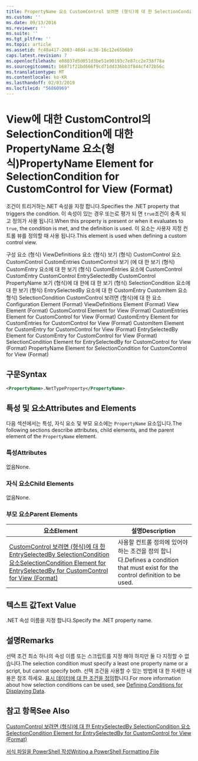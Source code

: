 ```yaml
---
title: PropertyName 요소 CustomControl 보려면 (형식)에 대 한 SelectionCondition | Microsoft Docs
ms.custom: ''
ms.date: 09/13/2016
ms.reviewer: ''
ms.suite: ''
ms.tgt_pltfrm: ''
ms.topic: article
ms.assetid: fc48a417-2083-46d4-ac38-16c12e65b6b9
caps.latest.revision: 7
ms.openlocfilehash: e08037d5d051d3be51e90193c7e87cc2e738f78a
ms.sourcegitcommit: b6871f21bd666f9cd71dd336bb3f844cf472b56c
ms.translationtype: MT
ms.contentlocale: ko-KR
ms.lasthandoff: 02/03/2019
ms.locfileid: "56860969"
---
```

# <a name="propertyname-element-for-selectioncondition-for-customcontrol-for-view-format"></a><span data-ttu-id="e2ebc-102">View에 대한 CustomControl의 SelectionCondition에 대한 PropertyName 요소(형식)</span><span class="sxs-lookup"><span data-stu-id="e2ebc-102">PropertyName Element for SelectionCondition for CustomControl for View (Format)</span></span>

<span data-ttu-id="e2ebc-103">조건이 트리거하는.NET 속성을 지정 합니다.</span><span class="sxs-lookup"><span data-stu-id="e2ebc-103">Specifies the .NET property that triggers the condition.</span></span> <span data-ttu-id="e2ebc-104">이 속성이 있는 경우 또는로 평가 되 면 `true`조건이 충족 되 고 정의가 사용 됩니다.</span><span class="sxs-lookup"><span data-stu-id="e2ebc-104">When this property is present or when it evaluates to `true`, the condition is met, and the definition is used.</span></span> <span data-ttu-id="e2ebc-105">이 요소는 사용자 지정 컨트롤 뷰를 정의할 때 사용 됩니다.</span><span class="sxs-lookup"><span data-stu-id="e2ebc-105">This element is used when defining a custom control view.</span></span>

<span data-ttu-id="e2ebc-106">구성 요소 (형식) ViewDefinitions 요소 (형식) 보기 (형식) CustomControl 요소 CustomControl CustomEntries CustomControl 보기 (에 대 한 보기 (형식) CustomEntry 요소에 대 한 보기 (형식) CustomEntries 요소에 CustomControl CustomEntry CustomControl EntrySelectedBy CustomControl PropertyName 보기 (형식)에 대 한에 대 한 보기 (형식) SelectionCondition 요소에 대 한 보기 (형식) EntrySelectedBy 요소에 대 한 CustomEntry CustomItem 요소 형식) SelectionCondition CustomControl 보려면 (형식)에 대 한 요소</span><span class="sxs-lookup"><span data-stu-id="e2ebc-106">Configuration Element (Format) ViewDefinitions Element (Format) View Element (Format) CustomControl Element for View (Format) CustomEntries Element for CustomControl for View (Format) CustomEntry Element for CustomEntries for CustomControl for View (Format) CustomItem Element for CustomEntry for CustomControl for View (Format) EntrySelectedBy Element for CustomEntry for CustomControl for View (Format) SelectionCondition Element for EntrySelectedBy for CustomControl for View (Format) PropertyName Element for SelectionCondition for CustomControl for View (Format)</span></span>

## <a name="syntax"></a><span data-ttu-id="e2ebc-107">구문</span><span class="sxs-lookup"><span data-stu-id="e2ebc-107">Syntax</span></span>

```xml
<PropertyName>.NetTypeProperty</PropertyName>
```

## <a name="attributes-and-elements"></a><span data-ttu-id="e2ebc-108">특성 및 요소</span><span class="sxs-lookup"><span data-stu-id="e2ebc-108">Attributes and Elements</span></span>

<span data-ttu-id="e2ebc-109">다음 섹션에서는 특성, 자식 요소 및 부모 요소에는 `PropertyName` 요소입니다.</span><span class="sxs-lookup"><span data-stu-id="e2ebc-109">The following sections describe attributes, child elements, and the parent element of the `PropertyName` element.</span></span>

### <a name="attributes"></a><span data-ttu-id="e2ebc-110">특성</span><span class="sxs-lookup"><span data-stu-id="e2ebc-110">Attributes</span></span>

<span data-ttu-id="e2ebc-111">없음</span><span class="sxs-lookup"><span data-stu-id="e2ebc-111">None.</span></span>

### <a name="child-elements"></a><span data-ttu-id="e2ebc-112">자식 요소</span><span class="sxs-lookup"><span data-stu-id="e2ebc-112">Child Elements</span></span>

<span data-ttu-id="e2ebc-113">없음</span><span class="sxs-lookup"><span data-stu-id="e2ebc-113">None.</span></span>

### <a name="parent-elements"></a><span data-ttu-id="e2ebc-114">부모 요소</span><span class="sxs-lookup"><span data-stu-id="e2ebc-114">Parent Elements</span></span>

|<span data-ttu-id="e2ebc-115">요소</span><span class="sxs-lookup"><span data-stu-id="e2ebc-115">Element</span></span>|<span data-ttu-id="e2ebc-116">설명</span><span class="sxs-lookup"><span data-stu-id="e2ebc-116">Description</span></span>|
|-------------|-----------------|
|[<span data-ttu-id="e2ebc-117">CustomControl 보려면 (형식)에 대 한 EntrySelectedBy SelectionCondition 요소</span><span class="sxs-lookup"><span data-stu-id="e2ebc-117">SelectionCondition Element for EntrySelectedBy for CustomControl for View (Format)</span></span>](./selectioncondition-element-for-entryselectedby-for-customcontrol-format.md)|<span data-ttu-id="e2ebc-118">사용할 컨트롤 정의에 있어야 하는 조건을 정의 합니다.</span><span class="sxs-lookup"><span data-stu-id="e2ebc-118">Defines a condition that must exist for the control definition to be used.</span></span>|

## <a name="text-value"></a><span data-ttu-id="e2ebc-119">텍스트 값</span><span class="sxs-lookup"><span data-stu-id="e2ebc-119">Text Value</span></span>

<span data-ttu-id="e2ebc-120">.NET 속성 이름을 지정 합니다.</span><span class="sxs-lookup"><span data-stu-id="e2ebc-120">Specify the .NET property name.</span></span>

## <a name="remarks"></a><span data-ttu-id="e2ebc-121">설명</span><span class="sxs-lookup"><span data-stu-id="e2ebc-121">Remarks</span></span>

<span data-ttu-id="e2ebc-122">선택 조건 최소 하나의 속성 이름 또는 스크립트를 지정 해야 하지만 둘 다 지정할 수 없습니다.</span><span class="sxs-lookup"><span data-stu-id="e2ebc-122">The selection condition must specify a least one property name or a script, but cannot specify both.</span></span> <span data-ttu-id="e2ebc-123">선택 조건을 사용할 수 있는 방법에 대 한 자세한 내용은 참조 하세요. [표시 데이터에 대 한 조건을 정의](./defining-conditions-for-displaying-data.md)합니다.</span><span class="sxs-lookup"><span data-stu-id="e2ebc-123">For more information about how selection conditions can be used, see [Defining Conditions for Displaying Data](./defining-conditions-for-displaying-data.md).</span></span>

## <a name="see-also"></a><span data-ttu-id="e2ebc-124">참고 항목</span><span class="sxs-lookup"><span data-stu-id="e2ebc-124">See Also</span></span>

[<span data-ttu-id="e2ebc-125">CustomControl 보려면 (형식)에 대 한 EntrySelectedBy SelectionCondition 요소</span><span class="sxs-lookup"><span data-stu-id="e2ebc-125">SelectionCondition Element for EntrySelectedBy for CustomControl for View (Format)</span></span>](./selectioncondition-element-for-entryselectedby-for-customcontrol-format.md)

[<span data-ttu-id="e2ebc-126">서식 파일을 PowerShell 작성</span><span class="sxs-lookup"><span data-stu-id="e2ebc-126">Writing a PowerShell Formatting File</span></span>](./writing-a-powershell-formatting-file.md)

